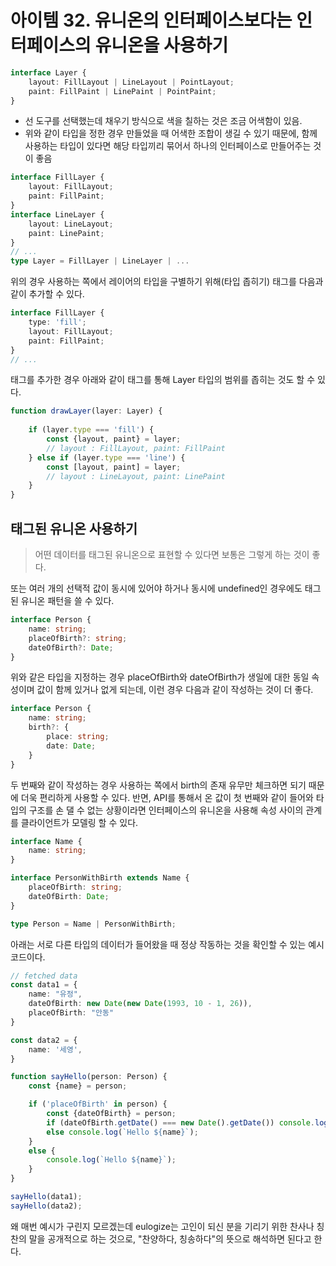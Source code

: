 # 아이템 32. 유니온의 인터페이스보다는 인터페이스의 유니온을 사용하기

```ts
interface Layer {
    layout: FillLayout | LineLayout | PointLayout;
    paint: FillPaint | LinePaint | PointPaint;
}
```

- 선 도구를 선택했는데 채우기 방식으로 색을 칠하는 것은 조금 어색함이 있음.
- 위와 같이 타입을 정한 경우 만들었을 때 어색한 조합이 생길 수 있기 때문에, 함께 사용하는 타입이 있다면 해당 타입끼리 묶어서 하나의 인터페이스로 만들어주는 것이 좋음

```ts
interface FillLayer {
    layout: FillLayout;
    paint: FillPaint;
}
interface LineLayer {
    layout: LineLayout;
    paint: LinePaint;
}
// ...
type Layer = FillLayer | LineLayer | ...
```

위의 경우 사용하는 쪽에서 레이어의 타입을 구별하기 위해(타입 좁히기) 태그를 다음과 같이 추가할 수 있다.

```ts
interface FillLayer {
    type: 'fill';
    layout: FillLayout;
    paint: FillPaint;
}
// ...
```

태그를 추가한 경우 아래와 같이 태그를 통해 Layer 타입의 범위를 좁히는 것도 할 수 있다.

```ts
function drawLayer(layer: Layer) {
    
    if (layer.type === 'fill') {
        const {layout, paint} = layer;
        // layout : FillLayout, paint: FillPaint        
    } else if (layer.type === 'line') {
        const [layout, paint] = layer;
        // layout : LineLayout, paint: LinePaint
    }
}
```


## 태그된 유니온 사용하기

> 어떤 데이터를 태그된 유니온으로 표현할 수 있다면 보통은 그렇게 하는 것이 좋다.

또는 여러 개의 선택적 값이 동시에 있어야 하거나 동시에 undefined인 경우에도 태그된 유니온 패턴을 쓸 수 있다.

```ts
interface Person {
    name: string;
    placeOfBirth?: string;
    dateOfBirth?: Date;
}
```

위와 같은 타입을 지정하는 경우 placeOfBirth와 dateOfBirth가 생일에 대한 동일 속성이며 값이 함께 있거나 없게 되는데, 이런 경우 다음과 같이 작성하는 것이 더 좋다.

```ts
interface Person {
    name: string;
    birth?: {
        place: string;
        date: Date;
    }
}
```

두 번째와 같이 작성하는 경우 사용하는 쪽에서 birth의 존재 유무만 체크하면 되기 때문에 더욱 편리하게 사용할 수 있다. 반면, API를 통해서 온 값이 첫 번째와 같이 들어와 타입의 구조를 손 댈 수 없는 상황이라면 인터페이스의 유니온을 사용해 속성 사이의 관계를 클라이언트가 모델링 할 수 있다.

```ts
interface Name {
    name: string;
}

interface PersonWithBirth extends Name {
    placeOfBirth: string;
    dateOfBirth: Date;
}

type Person = Name | PersonWithBirth;
```

아래는 서로 다른 타입의 데이터가 들어왔을 때 정상 작동하는 것을 확인할 수 있는 예시 코드이다.

```ts
// fetched data
const data1 = {
    name: "유정",
    dateOfBirth: new Date(new Date(1993, 10 - 1, 26)),
    placeOfBirth: "안동"
}

const data2 = {
    name: '세영',
}

function sayHello(person: Person) {
    const {name} = person;

    if ('placeOfBirth' in person) {
        const {dateOfBirth} = person;
        if (dateOfBirth.getDate() === new Date().getDate()) console.log(`Hello ${name}. Happy birthday~🎉`);
        else console.log(`Hello ${name}`);
    }
    else {
        console.log(`Hello ${name}`);
    }
}

sayHello(data1);
sayHello(data2);
```

왜 매번 예시가 구린지 모르겠는데 eulogize는 고인이 되신 분을 기리기 위한 찬사나 칭찬의 말을 공개적으로 하는 것으로, "찬양하다, 칭송하다"의 뜻으로 해석하면 된다고 한다.
